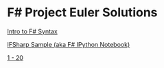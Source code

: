 F# Project Euler Solutions
==========================

[Intro to F# Syntax](http://nbviewer.ipython.org/github/mndrake/ProjectEuler/blob/master/notebooks/fsharp_intro.ipynb)

[IFSharp Sample (aka F# IPython Notebook)](http://nbviewer.ipython.org/github/mndrake/ProjectEuler/blob/master/notebooks/feature_notebook.ipynb)

[1 - 20](http://nbviewer.ipython.org/github/mndrake/ProjectEuler/blob/master/notebooks/euler_1_20.ipynb)

